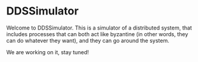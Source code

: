 # DDSSimulator
Welcome to DDSSimulator.
This is a simulator of a distributed system, that includes processes that can both act like byzantine (in other words, they can do whatever they want), and they can go around the system.

We are working on it, stay tuned!
